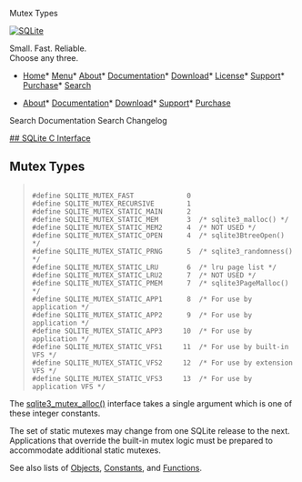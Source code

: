 




Mutex Types




[![SQLite](../images/sqlite370_banner.gif)](../index.html)


Small. Fast. Reliable.  
Choose any three.


* [Home](../index.html)* [Menu](javascript:void(0))* [About](../about.html)* [Documentation](../docs.html)* [Download](../download.html)* [License](../copyright.html)* [Support](../support.html)* [Purchase](../prosupport.html)* [Search](javascript:void(0))




* [About](../about.html)* [Documentation](../docs.html)* [Download](../download.html)* [Support](../support.html)* [Purchase](../prosupport.html)






Search Documentation
Search Changelog









[## SQLite C Interface](../c3ref/intro.html)
## Mutex Types




> ```
> 
> #define SQLITE_MUTEX_FAST             0
> #define SQLITE_MUTEX_RECURSIVE        1
> #define SQLITE_MUTEX_STATIC_MAIN      2
> #define SQLITE_MUTEX_STATIC_MEM       3  /* sqlite3_malloc() */
> #define SQLITE_MUTEX_STATIC_MEM2      4  /* NOT USED */
> #define SQLITE_MUTEX_STATIC_OPEN      4  /* sqlite3BtreeOpen() */
> #define SQLITE_MUTEX_STATIC_PRNG      5  /* sqlite3_randomness() */
> #define SQLITE_MUTEX_STATIC_LRU       6  /* lru page list */
> #define SQLITE_MUTEX_STATIC_LRU2      7  /* NOT USED */
> #define SQLITE_MUTEX_STATIC_PMEM      7  /* sqlite3PageMalloc() */
> #define SQLITE_MUTEX_STATIC_APP1      8  /* For use by application */
> #define SQLITE_MUTEX_STATIC_APP2      9  /* For use by application */
> #define SQLITE_MUTEX_STATIC_APP3     10  /* For use by application */
> #define SQLITE_MUTEX_STATIC_VFS1     11  /* For use by built-in VFS */
> #define SQLITE_MUTEX_STATIC_VFS2     12  /* For use by extension VFS */
> #define SQLITE_MUTEX_STATIC_VFS3     13  /* For use by application VFS */
> 
> ```



The [sqlite3\_mutex\_alloc()](../c3ref/mutex_alloc.html) interface takes a single argument
which is one of these integer constants.


The set of static mutexes may change from one SQLite release to the
next. Applications that override the built\-in mutex logic must be
prepared to accommodate additional static mutexes.


See also lists of
 [Objects](../c3ref/objlist.html),
 [Constants](../c3ref/constlist.html), and
 [Functions](../c3ref/funclist.html).


